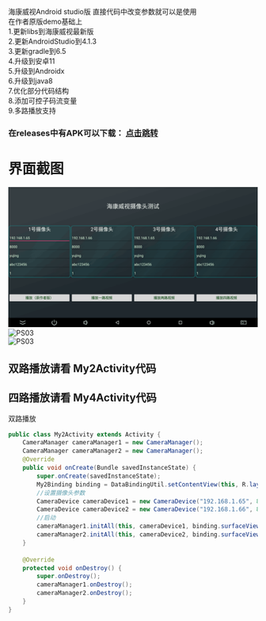 海康威视Android studio版 直接代码中改变参数就可以是使用  
在作者原版demo基础上  
1.更新libs到海康威视最新版  
2.更新AndroidStudio到4.1.3    
3.更新gradle到6.5  
4.升级到安卓11  
5.升级到Androidx  
6.升级到java8  
7.优化部分代码结构  
8.添加可控子码流变量  
9.多路播放支持  
  
### 在releases中有APK可以下载： [点击跳转](https://github.com/yutils/HikVisionDemo/releases)
# 界面截图

![PS03](doc/1.png)  
![PS03](doc/2.png)  
![PS03](doc/3.png)  

## 双路播放请看  My2Activity代码
## 四路播放请看  My4Activity代码

双路播放
```java
public class My2Activity extends Activity {
    CameraManager cameraManager1 = new CameraManager();
    CameraManager cameraManager2 = new CameraManager();
    @Override
    public void onCreate(Bundle savedInstanceState) {
        super.onCreate(savedInstanceState);
        My2Binding binding = DataBindingUtil.setContentView(this, R.layout.my2);
        //设置摄像头参数
        CameraDevice cameraDevice1 = new CameraDevice("192.168.1.65", 8000, "admin", "pw&123456", 1);
        CameraDevice cameraDevice2 = new CameraDevice("192.168.1.66", 8000, "admin", "pw&123456", 1);
        //启动
        cameraManager1.initAll(this, cameraDevice1, binding.surfaceView1);
        cameraManager2.initAll(this, cameraDevice2, binding.surfaceView2);
    }

    @Override
    protected void onDestroy() {
        super.onDestroy();
        cameraManager1.onDestroy();
        cameraManager2.onDestroy();
    }
}
```
